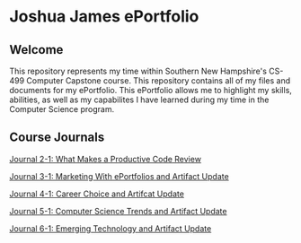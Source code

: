 # Joshua James ePortfolio

## Welcome

This repository represents my time within Southern New Hampshire's CS-499 Computer Capstone course. This repository contains all of my files and documents for my ePortfolio. This ePortfolio allows me to highlight my skills, abilities, as well as my capabilites I have learned during my time in the Computer Science program.

## Course Journals

<p>
  <a href="https://github.com/jjoshua123444/ePortfolio/blob/main/CS499/2-1%20Journal%20What%20Makes%20a%20Productive%20Code%20Review.pdf">Journal 2-1: What Makes a Productive Code Review</a>
</p>
<p>
  <a href="https://github.com/jjoshua123444/ePortfolio/blob/main/CS499/3-1%20Journal%20Marketing%20With%20ePortfolios%20and%20Artifact%20Update.pdf">Journal 3-1: Marketing With ePortfolios and Artifact Update</a>
</p>
<p>
  <a href="https://github.com/jjoshua123444/ePortfolio/blob/main/CS499/4-1%20Journal%20Career%20Choice%20and%20Artifcat%20Update.pdf">Journal 4-1: Career Choice and Artifcat Update</a>
</p>
<p>
  <a href="https://github.com/jjoshua123444/ePortfolio/blob/main/CS499/5-1%20Journal%20Computer%20Science%20Trends%20and%20Artifact%20Update.pdf">Journal 5-1: Computer Science Trends and Artifact Update</a>
</p>
<p>
  <a href="https://github.com/jjoshua123444/ePortfolio/blob/main/CS499/6-1%20Journal%20Emerging%20Technology%20and%20Artifact%20Update.pdf">Journal 6-1: Emerging Technology and Artifact Update</a>
</p>
